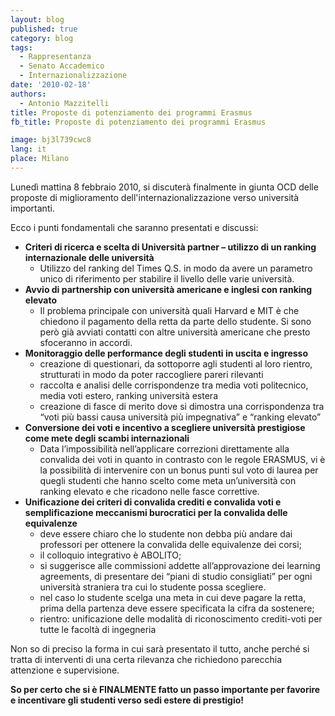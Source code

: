 ```yaml
---
layout: blog
published: true
category: blog
tags:
  - Rappresentanza
  - Senato Accademico
  - Internazionalizzazione
date: '2010-02-18'
authors:
  - Antonio Mazzitelli
title: Proposte di potenziamento dei programmi Erasmus
fb_title: Proposte di potenziamento dei programmi Erasmus

image: bj3l739cwc8
lang: it
place: Milano
---
```


Lunedì mattina 8 febbraio 2010, si discuterà finalmente in giunta OCD delle proposte di miglioramento dell'internazionalizzazione verso università importanti.

Ecco i punti fondamentali che saranno presentati e discussi:

*   **Criteri di ricerca e scelta di Università partner – utilizzo di un ranking internazionale delle università**
    *   Utilizzo del ranking del Times Q.S. in modo da avere un parametro unico di riferimento per stabilire il livello delle varie università.
*   **Avvio di partnership con università americane e inglesi con ranking elevato**
    *   Il problema principale con università quali Harvard e MIT è che chiedono il pagamento della retta da parte dello studente. Si sono però già avviati contatti con altre università americane che presto sfoceranno in accordi.
*   **Monitoraggio delle performance degli studenti in uscita e ingresso**
    *   creazione di questionari, da sottoporre agli studenti al loro rientro, strutturati in modo da poter raccogliere pareri rilevanti
    *   raccolta e analisi delle corrispondenze tra media voti politecnico, media voti estero, ranking università estera
    *   creazione di fasce di merito dove si dimostra una corrispondenza tra “voti più bassi causa università più impegnativa” e “ranking elevato”
*   **Conversione dei voti e incentivo a scegliere università prestigiose come mete degli scambi internazionali**
    *   Data l’impossibilità nell’applicare correzioni direttamente alla convalida dei voti in quanto in contrasto con le regole ERASMUS, vi è la possibilità di intervenire con un bonus punti sul voto di laurea per quegli studenti che hanno scelto come meta un’università con ranking elevato e che ricadono nelle fasce correttive.
*   **Unificazione dei criteri di convalida crediti e convalida voti e semplificazione meccanismi burocratici per la convalida delle equivalenze**
    *   deve essere chiaro che lo studente non debba più andare dai professori per ottenere la convalida delle equivalenze dei corsi;
    *   il colloquio integrativo è ABOLITO;
    *   si suggerisce alle commissioni addette all’approvazione dei learning agreements, di presentare dei “piani di studio consigliati” per ogni università straniera tra cui lo studente possa scegliere.
    *   nel caso lo studente scelga una meta in cui deve pagare la retta, prima della partenza deve essere specificata la cifra da sostenere;
    *   rientro: unificazione delle modalità di riconoscimento crediti-voti per tutte le facoltà di ingegneria

Non so di preciso la forma in cui sarà presentato il tutto, anche perché si tratta di interventi di una certa rilevanza che richiedono parecchia attenzione e supervisione.

**So per certo che si è FINALMENTE fatto un passo importante per favorire e incentivare gli studenti verso sedi estere di prestigio!**

